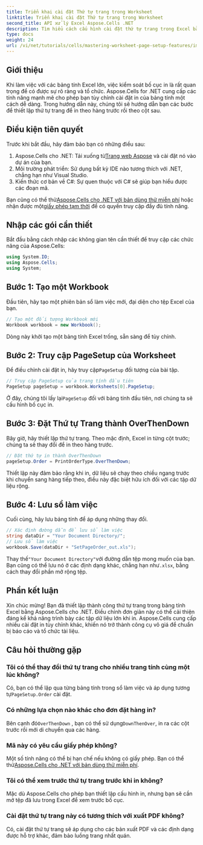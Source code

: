 ```yaml
---
title: Triển khai cài đặt Thứ tự trang trong Worksheet
linktitle: Triển khai cài đặt Thứ tự trang trong Worksheet
second_title: API xử lý Excel Aspose.Cells .NET
description: Tìm hiểu cách cấu hình cài đặt thứ tự trang trong Excel bằng Aspose.Cells cho .NET. Hướng dẫn từng bước này trình bày cách in qua các hàng trước rồi xuống các cột, đảm bảo các bảng tính lớn của bạn hiển thị gọn gàng trên giấy.
type: docs
weight: 24
url: /vi/net/tutorials/cells/mastering-worksheet-page-setup-features/implement-page-order-settings/
---
```

## Giới thiệu

Khi làm việc với các bảng tính Excel lớn, việc kiểm soát bố cục in là rất quan trọng để có được sự rõ ràng và tổ chức. Aspose.Cells for .NET cung cấp các tính năng mạnh mẽ cho phép bạn tùy chỉnh cài đặt in của bảng tính một cách dễ dàng. Trong hướng dẫn này, chúng tôi sẽ hướng dẫn bạn các bước để thiết lập thứ tự trang để in theo hàng trước rồi theo cột sau.

## Điều kiện tiên quyết

Trước khi bắt đầu, hãy đảm bảo bạn có những điều sau:

1. Aspose.Cells cho .NET: Tải xuống từ[Trang web Aspose](https://releases.aspose.com/cells/net/) và cài đặt nó vào dự án của bạn.
2. Môi trường phát triển: Sử dụng bất kỳ IDE nào tương thích với .NET, chẳng hạn như Visual Studio.
3. Kiến thức cơ bản về C#: Sự quen thuộc với C# sẽ giúp bạn hiểu được các đoạn mã.

 Bạn cũng có thể thử[Aspose.Cells cho .NET với bản dùng thử miễn phí](https://releases.aspose.com/) hoặc nhận được một[giấy phép tạm thời](https://purchase.aspose.com/temporary-license/) để có quyền truy cập đầy đủ tính năng.

## Nhập các gói cần thiết

Bắt đầu bằng cách nhập các không gian tên cần thiết để truy cập các chức năng của Aspose.Cells:

```csharp
using System.IO;
using Aspose.Cells;
using System;
```

## Bước 1: Tạo một Workbook

Đầu tiên, hãy tạo một phiên bản sổ làm việc mới, đại diện cho tệp Excel của bạn.

```csharp
// Tạo một đối tượng Workbook mới
Workbook workbook = new Workbook();
```

Dòng này khởi tạo một bảng tính Excel trống, sẵn sàng để tùy chỉnh.

## Bước 2: Truy cập PageSetup của Worksheet

 Để điều chỉnh cài đặt in, hãy truy cập`PageSetup` đối tượng của bài tập.

```csharp
// Truy cập PageSetup của trang tính đầu tiên
PageSetup pageSetup = workbook.Worksheets[0].PageSetup;
```

 Ở đây, chúng tôi lấy lại`PageSetup` đối với bảng tính đầu tiên, nơi chúng ta sẽ cấu hình bố cục in.

## Bước 3: Đặt Thứ tự Trang thành OverThenDown

Bây giờ, hãy thiết lập thứ tự trang. Theo mặc định, Excel in từng cột trước; chúng ta sẽ thay đổi để in theo hàng trước.

```csharp
// Đặt thứ tự in thành OverThenDown
pageSetup.Order = PrintOrderType.OverThenDown;
```

Thiết lập này đảm bảo rằng khi in, dữ liệu sẽ chạy theo chiều ngang trước khi chuyển sang hàng tiếp theo, điều này đặc biệt hữu ích đối với các tập dữ liệu rộng.

## Bước 4: Lưu sổ làm việc

Cuối cùng, hãy lưu bảng tính để áp dụng những thay đổi.

```csharp
// Xác định đường dẫn để lưu sổ làm việc
string dataDir = "Your Document Directory/";
// Lưu sổ làm việc
workbook.Save(dataDir + "SetPageOrder_out.xls");
```

 Thay thế`"Your Document Directory"`với đường dẫn tệp mong muốn của bạn. Bạn cũng có thể lưu nó ở các định dạng khác, chẳng hạn như`.xlsx`, bằng cách thay đổi phần mở rộng tệp.

## Phần kết luận

Xin chúc mừng! Bạn đã thiết lập thành công thứ tự trang trong bảng tính Excel bằng Aspose.Cells cho .NET. Điều chỉnh đơn giản này có thể cải thiện đáng kể khả năng trình bày các tập dữ liệu lớn khi in. Aspose.Cells cung cấp nhiều cài đặt in tùy chỉnh khác, khiến nó trở thành công cụ vô giá để chuẩn bị báo cáo và tổ chức tài liệu.

## Câu hỏi thường gặp

### Tôi có thể thay đổi thứ tự trang cho nhiều trang tính cùng một lúc không?

 Có, bạn có thể lặp qua từng bảng tính trong sổ làm việc và áp dụng tương tự`PageSetup.Order` cài đặt.

### Có những lựa chọn nào khác cho đơn đặt hàng in?

 Bên cạnh đó`OverThenDown` , bạn có thể sử dụng`DownThenOver`, in ra các cột trước rồi mới di chuyển qua các hàng.

### Mã này có yêu cầu giấy phép không?

 Một số tính năng có thể bị hạn chế nếu không có giấy phép. Bạn có thể thử[Aspose.Cells cho .NET với bản dùng thử miễn phí](https://releases.aspose.com/).

### Tôi có thể xem trước thứ tự trang trước khi in không?

Mặc dù Aspose.Cells cho phép bạn thiết lập cấu hình in, nhưng bạn sẽ cần mở tệp đã lưu trong Excel để xem trước bố cục.

### Cài đặt thứ tự trang này có tương thích với xuất PDF không?

Có, cài đặt thứ tự trang sẽ áp dụng cho các bản xuất PDF và các định dạng được hỗ trợ khác, đảm bảo luồng trang nhất quán.